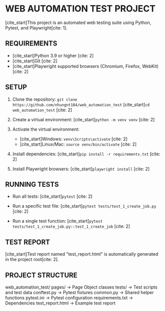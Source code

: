 # WEB AUTOMATION TEST PROJECT

[cite_start]This project is an automated web testing suite using Python, Pytest, and Playwright[cite: 1].

## REQUIREMENTS

- [cite_start]Python 3.9 or higher [cite: 2]
- [cite_start]Git [cite: 2]
- [cite_start]Playwright supported browsers (Chromium, Firefox, WebKit) [cite: 2]

## SETUP

1. Clone the repository:
   `git clone https://github.com/nhungnt184/web_automation_test`
   [cite_start]`cd web_automation_test` [cite: 2]

2. Create a virtual environment:
   [cite_start]`python -m venv venv` [cite: 2]

3. Activate the virtual environment:
   - [cite_start]Windows: `venv\Scripts\activate` [cite: 2]
   - [cite_start]Linux/Mac: `source venv/bin/activate` [cite: 2]

4. Install dependencies:
   [cite_start]`pip install -r requirements.txt` [cite: 2]

5. Install Playwright browsers:
   [cite_start]`playwright install` [cite: 2]

## RUNNING TESTS

- Run all tests:
  [cite_start]`pytest` [cite: 2]

- Run a specific test file:
  [cite_start]`pytest tests/test_1_create_job.py` [cite: 2]

- Run a single test function:
  [cite_start]`pytest tests/test_1_create_job.py::test_1_create_job` [cite: 2]

## TEST REPORT

[cite_start]Test report named "test_report.html" is automatically generated in the project root[cite: 2].

## PROJECT STRUCTURE

web_automation_test/
  pages/        -> Page Object classes
  tests/        -> Test scripts and test data
  conftest.py   -> Pytest fixtures
  common.py     -> Shared helper functions
  pytest.ini    -> Pytest configuration
  requirements.txt -> Dependencies
  test_report.html -> Example test report